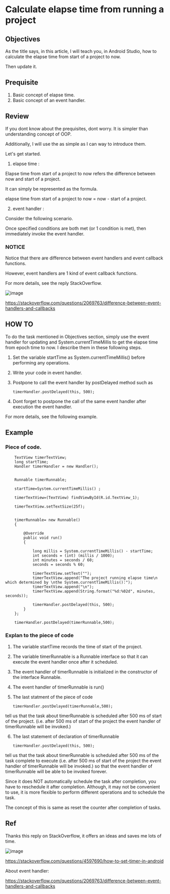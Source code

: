 # Calculate elapse time from running a project
## Objectives
As the title says, in this article, I will teach you, in Android Studio, how to calculate the elapse time from start of a project to now. 

Then update it.

## Prequisite 
1. Basic concept of elapse time.
2. Basic concept of an event handler.
## Review
If you dont know about the prequisites, dont worry. It is simpler than understanding concept of OOP. 

Additionally, I will use the as simple as I can way to introduce them.

Let's get started.

1. elapse time : 
 
Elapse time from start of a project to now refers the difference between now and start of a project.

It can simply be represented as the formula.

 elapse time from start of a project to now = now - start of a project.

2. event handler : 

Consider the following scenario.

Once specified conditions are both met (or 1 condition is met), then immediately invoke the event handler.

### NOTICE 
Notice that there are difference between event handlers and event callback functions.

However, event handlers are 1 kind of event callback functions.

For more details, see the reply StackOverflow.

![image](https://github.com/40843245/PhoneDevelopment/assets/75050655/7be77ee7-3cb4-4984-a748-012d5d14f78e)

https://stackoverflow.com/questions/2069763/difference-between-event-handlers-and-callbacks


## HOW TO
To do the task mentioned in Objectives section, simply use the event handler for updating and System.currentTimeMillis to get the elapse time from epoch time to now. I describe them in these following steps.

1. Set the variable startTime as System.currentTimeMillis() before performing any operations.
2. Write your code in event handler.
3. Postpone to call the event handler by postDelayed method such as 
    
       timerHandler.postDelayed(this, 500);
       
4. Dont forget to postpone the call of the same event handler after execution the event handler. 

For more details, see the following example.
## Example
### Piece of code.

        TextView timerTextView;
        long startTime;
        Handler timerHandler = new Handler();


        Runnable timerRunnable;

        startTime=System.currentTimeMillis() ;

        timerTextView=(TextView) findViewById(R.id.TextView_1);

        timerTextView.setTextSize(25f);


        timerRunnable= new Runnable()
        {

            @Override
            public void run()
            {

                long millis = System.currentTimeMillis() - startTime;
                int seconds = (int) (millis / 1000);
                int minutes = seconds / 60;
                seconds = seconds % 60;

                timerTextView.setText("");
                timerTextView.append("The project running elapse time\n which determined by \nthe System.currentTimeMillis():");
                timerTextView.append("\n");
                timerTextView.append(String.format("%d:%02d", minutes, seconds));

                timerHandler.postDelayed(this, 500);
            }
        };

        timerHandler.postDelayed(timerRunnable,500);
      
### Explan to the piece of code
1. The variable startTime records the time of start of the project.

2. The variable timerRunnable is a Runnable interface so that it can execute the event handler once after it scheduled.

3. The event handler of timerRunnable is initialized in the constructor of the interface Runnable.
4. The event handler of timerRunnable is run()
5. The last statment of the piece of code 
      
       timerHandler.postDelayed(timerRunnable,500);
       
tell us that the task about timerRunnable is scheduled after 500 ms of start of the project. (i.e. after 500 ms of start of the project the event handler of timerRunnable will be invoked.)

6. The last statement of declaration of timerRunnable

       timerHandler.postDelayed(this, 500);
       
tell us that the task about timerRunnable is scheduled after 500 ms of the task complete to execute (i.e. after 500 ms of start of the project the 
event handler of timerRunnable will be invoked.) so that the event handler of timerRunnable will be able to be invoked forever.

Since it does NOT automatically schedule the task after completion, you have to reschedule it after completion. Although, it may not be convenient to use, it is more flexible to perform different operations and to schedule the task.

The concept of this is same as reset the counter after completion of tasks.

## Ref

Thanks this reply on StackOverflow, it offers an ideas and saves me lots of time.

![image](https://github.com/40843245/PhoneDevelopment/assets/75050655/25ec7c9a-16d1-4f63-ab4c-01b3ed964f14)


https://stackoverflow.com/questions/4597690/how-to-set-timer-in-android

About event handler:

https://stackoverflow.com/questions/2069763/difference-between-event-handlers-and-callbacks








